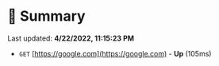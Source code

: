 # 📖 Summary
Last updated: **4/22/2022, 11:15:23 PM**

- `GET` [https://google.com](https://google.com) - **Up** (105ms)
